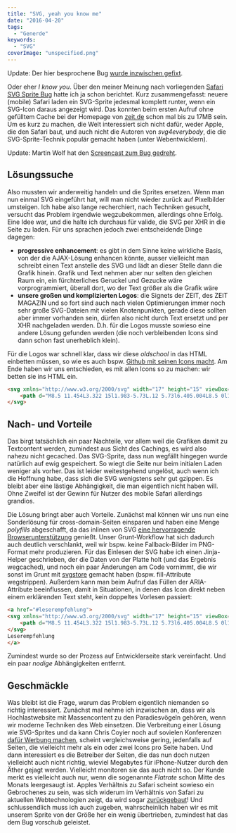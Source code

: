```yaml
---
title: "SVG, yeah you know me"
date: "2016-04-20"
tags:
  - "Generde"
keywords:
  - "SVG"
coverImage: "unspecified.png"
---
```


Update: Der hier besprochene Bug [wurde inzwischen gefixt](http://nicobruenjes.de/2016/05/safari-svg-sprite-bug-fixed/).

Oder eher _I know you_. Über den meiner Meinung nach vorliegenden [Safari SVG Sprite Bug](http://nicobruenjes.de/2016/04/safari-svg-sprite-bug/) hatte ich ja schon berichtet. Kurz zusammengefasst: neuere (mobile) Safari laden ein SVG-Sprite jedesmal komplett runter, wenn ein SVG-Icon daraus angezeigt wird. Das konnten beim ersten Aufruf ohne gefülltem Cache bei der Homepage von [zeit.de](http://zeit.de) schon mal bis zu 17MB sein. Um es kurz zu machen, die Welt interessiert sich nicht dafür, weder Apple, die den Safari baut, und auch nicht die Autoren von _svg4everybody_, die die SVG-Sprite-Technik populär gemacht haben (unter Webentwicklern).

Update: Martin Wolf hat den [Screencast zum Bug gedreht](https://www.youtube.com/watch?v=OAbmDlnq1UE).

## Lösungssuche

Also mussten wir anderweitig handeln und die Sprites ersetzen. Wenn man nun einmal SVG eingeführt hat, will man nicht wieder zurück auf Pixelbilder umsteigen. Ich habe also lange recherchiert, nach Techniken gesucht, versucht das Problem irgendwie wegzubekommen, allerdings ohne Erfolg. Eine Idee war, und die halte ich durchaus für valide, die SVG per XHR in die Seite zu laden. Für uns sprachen jedoch zwei entscheidende Dinge dagegen:

- **progressive enhancement**: es gibt in dem Sinne keine wirkliche Basis, von der die AJAX-Lösung enhancen könnte, ausser vielleicht man schreibt einen Text anstelle des SVG und lädt an dieser Stelle dann die Grafik hinein. Grafik und Text nehmen aber nur selten den gleichen Raum ein, ein fürchterliches Geruckel und Gezucke wäre vorprogrammiert, überall dort, wo der Text größer als die Grafik wäre
- **unsere großen und komplizierten Logos**: die Signets der ZEIT, des ZEIT MAGAZIN und so fort sind auch nach vielen Optimierungen immer noch sehr große SVG-Dateien mit vielen Knotenpunkten, gerade diese sollten aber immer vorhanden sein, dürfen also nicht durch Text ersetzt und per XHR nachgeladen werden. D.h. für die Logos musste sowieso eine andere Lösung gefunden werden (die noch verbleibenden Icons sind dann schon fast unerheblich klein).

Für die Logos war schnell klar, dass wir diese _oldschool_ in das HTML einbetten müssen, so wie es auch bspw. [Github mit seinen Icons macht](https://github.com/blog/2112-delivering-octicons-with-svg). Am Ende haben wir uns entschieden, es mit allen Icons so zu machen: wir betten sie ins HTML ein.

```html
<svg xmlns="http://www.w3.org/2000/svg" width="17" height="15" viewBox="0 0 17 15" class="svg-symbol" preserveAspectRatio="xMinYMin meet" role="img" aria-label="Leserempfehlung">
    <path d="M8.5 11.454L3.322 15l1.983-5.73L.12 5.73l6.405.004L8.5 0l1.975 5.734 6.404-.005-5.185 3.54L13.678 15"></path>
</svg>
```

## Nach- und Vorteile

Das birgt tatsächlich ein paar Nachteile, vor allem weil die Grafiken damit zu Textcontent werden, zumindest aus Sicht des Cachings, es wird also nahezu nicht gecached. Das SVG-Sprite, dass nun wegfällt hingegen wurde natürlich auf ewig gespeichert. So wiegt die Seite nur beim initialen Laden weniger als vorher. Das ist leider weitestgehend ungelöst, auch wenn ich die Hoffnung habe, dass sich die SVG wenigstens sehr gut gzippen. Es bleibt aber eine lästige Abhängigkeit, die man eigentlich nicht haben will. Ohne Zweifel ist der Gewinn für Nutzer des mobile Safari allerdings grandios.

Die Lösung bringt aber auch Vorteile. Zunächst mal können wir uns nun eine Sonderlösung für cross-domain-Seiten einsparen und haben eine Menge _polyfills_ abgeschafft, da das inlinen von SVG [eine hervorragende Browserunterstützung](http://caniuse.com/#feat=svg) genießt. Unser Grunt-Workflow hat sich dadurch auch deutlich verschlankt, weil wir bspw. keine Fallback-Bilder im PNG-Format mehr produzieren. Für das Einlesen der SVG habe ich einen Jinja-Helper geschrieben, der die Daten von der Platte holt (und das Ergebnis wegcached), und noch ein paar Änderungen am Code vornimmt, die wir sonst im Grunt mit [svgstore](https://www.npmjs.com/package/grunt-svgstore) gemacht haben (bspw. fill-Attribute wegstrippen). Außerdem kann man beim Aufruf das Füllen der ARIA-Attribute beeinflussen, damit in Situationen, in denen das Icon direkt neben einem erklärenden Text steht, kein doppeltes Vorlesen passiert:

```html
<a href="#leserempfehlung">
<svg xmlns="http://www.w3.org/2000/svg" width="17" height="15" viewBox="0 0 17 15" class="svg-symbol" preserveAspectRatio="xMinYMin meet" role="img" aria-hidden="true">
    <path d="M8.5 11.454L3.322 15l1.983-5.73L.12 5.73l6.405.004L8.5 0l1.975 5.734 6.404-.005-5.185 3.54L13.678 15"></path>
</svg>
Leserempfehlung
</a>
```

Zumindest wurde so der Prozess auf Entwicklerseite stark vereinfacht. Und ein paar _nodige_ Abhängigkeiten entfernt.

## Geschmäckle

Was bleibt ist die Frage, warum das Problem eigentlich niemanden so richtig interessiert. Zunächst mal nehme ich inzwischen an, dass wir als Hochlastwebsite mit Massencontent zu den Paradiesvögeln gehören, wenn wir moderne Techniken des Web einsetzen. Die Verbreitung einer Lösung wie SVG-Sprites und da kann Chris Coyier noch auf sovielen Konferenzen [dafür Werbung machen](https://vimeo.com/99828116), scheint vergleichsweise gering, jedenfalls auf Seiten, die vielleicht mehr als ein oder zwei Icons pro Seite haben. Und dann interessiert es die Betreiber der Seiten, die das nun doch nutzen vielleicht auch nicht richtig, wieviel Megabytes für iPhone-Nutzer durch den Äther gejagt werden. Vielleicht monitoren sie das auch nicht so. Der Kunde merkt es vielleicht auch nur, wenn die sogenannte _Flatrate_ schon Mitte des Monats leergesaugt ist. Apples Verhältnis zu Safari scheint sowieso ein Gebrochenes zu sein, was sich widerum im Verhältnis von Safari zu aktuellen Webtechnologien zeigt, da wird sogar [zurückgebaut](http://caniuse.com/#feat=svg-fragment)! Und schlussendlich muss ich auch zugeben, wahrscheinlich haben wir es mit unserem Sprite von der Größe her ein wenig übertrieben, zumindest hat das dem Bug vorschub geleistet.
